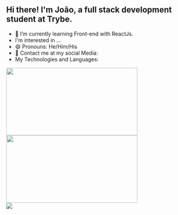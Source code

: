 ## Hi there! I'm João, a full stack development student at Trybe.

- 🌱 I’m currently learning Front-end with ReactJs.
- I'm interested in ...
- 😄 Pronouns: He/Him/His
- 💬 Contact me at my social Media: 
- My Technologies and Languages:

<!--  REDES SOCIAIS
- 👯 I’m looking to collaborate on ...
- 🤔 I’m looking for help with ...
- ⚡ Fun fact: ....
 -->
 
<div>
  <img height="180em" src="https://github-readme-stats.vercel.app/api?username=JoaoHenriqueAlmeida&show_icons=true&theme=tokyonight" width="350" />
  <img height="180em" src="https://github-readme-stats.vercel.app/api/top-langs/?username=JoaoHenriqueAlmeida&layout=compact&show_icons=true&theme=tokyonight" width="350"/>
</div>

<img src="https://visitor-badge.glitch.me/badge?page_id=JoaoHenriqueAlmeidapage.id" style="text-align: center"/>

